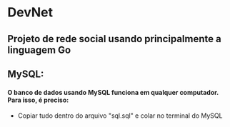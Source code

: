 # DevNet
Projeto de rede social usando principalmente a linguagem Go
---
## MySQL:
#### O banco de dados usando MySQL funciona em qualquer computador. Para isso, é preciso:
- Copiar tudo dentro do arquivo "sql.sql" e colar no terminal do MySQL 
